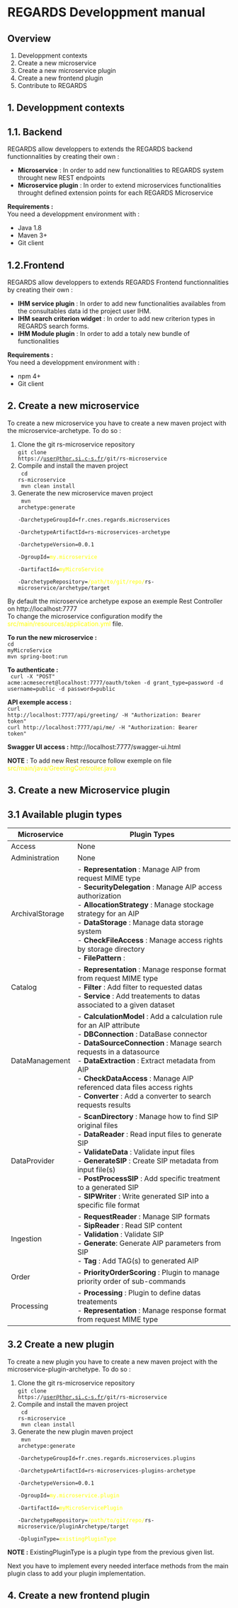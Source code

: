 REGARDS Developpment manual
===========================

Overview
--------

1.	Developpment contexts
2.	Create a new microservice
3.	Create a new microservice plugin
4.	Create a new frontend plugin
5.	Contribute to REGARDS

1\. Developpment contexts
-------------------------

1\.1. Backend
-------------

REGARDS allow developpers to extends the REGARDS backend functionnalities by creating their own :  
- **Microservice** : In order to add new functionalities to REGARDS system throught new REST endpoints  
- **Microservice plugin** : In order to extend microservices functionalities throught defined extension points for each REGARDS Microservice

**Requirements :**  
You need a developpment environment with :  
- Java 1.8  
- Maven 3+  
- Git client

1\.2.Frontend
-------------

REGARDS allow developpers to extends REGARDS Frontend functionnalities by creating their own :  
- **IHM service plugin** : In order to add new functionalities availables from the consultables data id the project user IHM.  
- **IHM search criterion widget** : In order to add new criterion types in REGARDS search forms.  
- **IHM Module plugin** : In order to add a totaly new bundle of functionalities

**Requirements :**  
You need a developpment environment with :  
- npm 4+  
- Git client

2\. Create a new microservice
-----------------------------

To create a new microservice you have to create a new maven project with the microservice-archetype. To do so :<br/>

1.	Clone the git rs-microservice repository<br/><code>git clone https://user@thor.si.c-s.fr/git/rs-microservice</code>
2.	Compile and install the maven project<br/><code> cd rs-microservice<br> mvn clean install</code>
3.	Generate the new microservice maven project<br/><code> mvn archetype:generate <br/> -DarchetypeGroupId=fr.cnes.regards.microservices<br/> -DarchetypeArtifactId=rs-microservices-archetype<br/> -DarchetypeVersion=0.0.1<br/> -DgroupId=<span style="color:yellow">my.microservice</span><br/> -DartifactId=<span style="color:yellow">myMicroService</span><br/> -DarchetypeRepository=<span style="color:yellow">/path/to/git/repo/</span>rs-microservice/archetype/target</code>

By default the microservice archetype expose an exemple Rest Controller on http://localhost:7777<br/> To change the microservice configuration modify the <span style='color:yellow'>src/main/resources/application.yml</span> file.

**To run the new microservice :**<br/><code>cd myMicroService<br/>mvn spring-boot:run</code>

**To authenticate :**<br/><code> curl -X "POST" acme:acmesecret@localhost:7777/oauth/token -d grant_type=password -d username=public -d password=public</code>

**API exemple access :**<br/><code>curl http://localhost:7777/api/greeting/ -H "Authorization: Bearer token"<br/>curl http://localhost:7777/api/me/ -H "Authorization: Bearer token"<br/></code>

**Swagger UI access :** http://localhost:7777/swagger-ui.html

**NOTE** : To add new Rest resource follow exemple on file <span style='color:yellow'>src/main/java/GreetingController.java</span>

3\. Create a new Microservice plugin
------------------------------------

3\.1 Available plugin types
---------------------------

| Microservice    | Plugin Types                                                                                                                                                                                                                                                                                                                                                                                   |
|-----------------|------------------------------------------------------------------------------------------------------------------------------------------------------------------------------------------------------------------------------------------------------------------------------------------------------------------------------------------------------------------------------------------------|
| Access          | None                                                                                                                                                                                                                                                                                                                                                                                           |
| Administration  | None                                                                                                                                                                                                                                                                                                                                                                                           |
| ArchivalStorage | - **Representation** : Manage AIP from request MIME type<br/> - **SecurityDelegation** : Manage AIP access authorization<br/> - **AllocationStrategy** : Manage stockage strategy for an AIP<br/> - **DataStorage** : Manage data storage system<br/> - **CheckFileAccess** : Manage access rights by storage directory<br/> - **FilePattern** :                                               |
| Catalog         | - **Representation** : Manage response format from request MIME type<br/> - **Filter** : Add filter to requested datas<br/> - **Service** : Add treatements to datas associated to a given dataset                                                                                                                                                                                             |
| DataManagement  | - **CalculationModel** : Add a calculation rule for an AIP attribute<br/> - **DBConnection** : DataBase connector<br/> - **DataSourceConnection** : Manage search requests in a datasource<br/> - **DataExtraction** : Extract metadata from AIP<br/> - **CheckDataAccess** : Manage AIP referenced data files access rights<br/> - **Converter** : Add a converter to search requests results |
| DataProvider    | - **ScanDirectory** : Manage how to find SIP original files<br/> - **DataReader** : Read input files to generate SIP<br/> - **ValidateData** : Validate input files<br/> - **GenerateSIP** : Create SIP metadata from input file(s)<br/> - **PostProcessSIP** : Add specific treatment to a generated SIP<br/> - **SIPWriter** : Write generated SIP into a specific file format               |
| Ingestion       | - **RequestReader** : Manage SIP formats<br/>- **SipReader** : Read SIP content<br/>- **Validation** : Validate SIP <br/>- **Generate**: Generate AIP parameters from SIP</br>- **Tag** : Add TAG(s) to generated AIP <br/>                                                                                                                                                                    |
| Order           | - **PriorityOrderScoring** : Plugin to manage priority order of sub-commands                                                                                                                                                                                                                                                                                                                   |
| Processing      | - **Processing** : Plugin to define datas treatements<br/> - **Representation** : Manage response format from request MIME type                                                                                                                                                                                                                                                                |

3\.2 Create a new plugin
------------------------

To create a new plugin you have to create a new maven project with the microservice-plugin-archetype. To do so :<br/>

1.	Clone the git rs-microservice repository<br/><code>git clone https://user@thor.si.c-s.fr/git/rs-microservice</code>
2.	Compile and install the maven project<br/><code> cd rs-microservice<br> mvn clean install</code>
3.	Generate the new plugin maven project<br/><code> mvn archetype:generate <br/> -DarchetypeGroupId=fr.cnes.regards.microservices.plugins<br/> -DarchetypeArtifactId=rs-microservices-plugins-archetype<br/> -DarchetypeVersion=0.0.1<br/> -DgroupId=<span style="color:yellow">my.microservice.plugin</span><br/> -DartifactId=<span style="color:yellow">myMicroServicePlugin</span><br/> -DarchetypeRepository=<span style="color:yellow">/path/to/git/repo/</span>rs-microservice/pluginArchetype/target<br/> -DpluginType=<span style="color:yellow">existingPluginType</span></code>

**NOTE :** ExistingPluginType is a plugin type from the previous given list.

Next you have to implement every needed interface methods from the main plugin class to add your plugin implementation.

4\. Create a new frontend plugin
--------------------------------
